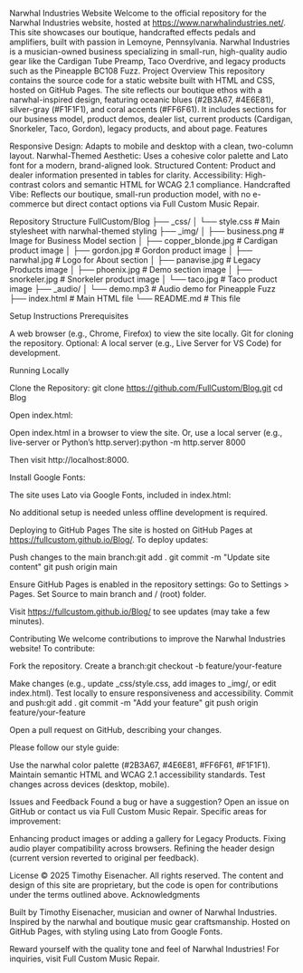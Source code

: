 Narwhal Industries Website
Welcome to the official repository for the Narwhal Industries website, hosted at https://www.narwhalindustries.net/. This site showcases our boutique, handcrafted effects pedals and amplifiers, built with passion in Lemoyne, Pennsylvania. Narwhal Industries is a musician-owned business specializing in small-run, high-quality audio gear like the Cardigan Tube Preamp, Taco Overdrive, and legacy products such as the Pineapple BC108 Fuzz.
Project Overview
This repository contains the source code for a static website built with HTML and CSS, hosted on GitHub Pages. The site reflects our boutique ethos with a narwhal-inspired design, featuring oceanic blues (#2B3A67, #4E6E81), silver-gray (#F1F1F1), and coral accents (#FF6F61). It includes sections for our business model, product demos, dealer list, current products (Cardigan, Snorkeler, Taco, Gordon), legacy products, and about page.
Features

Responsive Design: Adapts to mobile and desktop with a clean, two-column layout.
Narwhal-Themed Aesthetic: Uses a cohesive color palette and Lato font for a modern, brand-aligned look.
Structured Content: Product and dealer information presented in tables for clarity.
Accessibility: High-contrast colors and semantic HTML for WCAG 2.1 compliance.
Handcrafted Vibe: Reflects our boutique, small-run production model, with no e-commerce but direct contact options via Full Custom Music Repair.

Repository Structure
FullCustom/Blog
├── _css/
│   └── style.css          # Main stylesheet with narwhal-themed styling
├── _img/
│   ├── business.png       # Image for Business Model section
│   ├── copper_blonde.jpg  # Cardigan product image
│   ├── gordon.jpg         # Gordon product image
│   ├── narwhal.jpg        # Logo for About section
│   ├── panavise.jpg       # Legacy Products image
│   ├── phoenix.jpg        # Demo section image
│   ├── snorkeler.jpg      # Snorkeler product image
│   └── taco.jpg           # Taco product image
├── _audio/
│   └── demo.mp3           # Audio demo for Pineapple Fuzz
├── index.html             # Main HTML file
└── README.md              # This file

Setup Instructions
Prerequisites

A web browser (e.g., Chrome, Firefox) to view the site locally.
Git for cloning the repository.
Optional: A local server (e.g., Live Server for VS Code) for development.

Running Locally

Clone the Repository:
git clone https://github.com/FullCustom/Blog.git
cd Blog


Open index.html:

Open index.html in a browser to view the site.
Or, use a local server (e.g., live-server or Python’s http.server):python -m http.server 8000

Then visit http://localhost:8000.


Install Google Fonts:

The site uses Lato via Google Fonts, included in index.html:<link href="https://fonts.googleapis.com/css2?family=Lato:wght@400;700&display=swap" rel="stylesheet">


No additional setup is needed unless offline development is required.



Deploying to GitHub Pages
The site is hosted on GitHub Pages at https://fullcustom.github.io/Blog/. To deploy updates:

Push changes to the main branch:git add .
git commit -m "Update site content"
git push origin main


Ensure GitHub Pages is enabled in the repository settings:
Go to Settings > Pages.
Set Source to main branch and / (root) folder.


Visit https://fullcustom.github.io/Blog/ to see updates (may take a few minutes).

Contributing
We welcome contributions to improve the Narwhal Industries website! To contribute:

Fork the repository.
Create a branch:git checkout -b feature/your-feature


Make changes (e.g., update _css/style.css, add images to _img/, or edit index.html).
Test locally to ensure responsiveness and accessibility.
Commit and push:git add .
git commit -m "Add your feature"
git push origin feature/your-feature


Open a pull request on GitHub, describing your changes.

Please follow our style guide:

Use the narwhal color palette (#2B3A67, #4E6E81, #FF6F61, #F1F1F1).
Maintain semantic HTML and WCAG 2.1 accessibility standards.
Test changes across devices (desktop, mobile).

Issues and Feedback
Found a bug or have a suggestion? Open an issue on GitHub or contact us via Full Custom Music Repair. Specific areas for improvement:

Enhancing product images or adding a gallery for Legacy Products.
Fixing audio player compatibility across browsers.
Refining the header design (current version reverted to original per feedback).

License
© 2025 Timothy Eisenacher. All rights reserved. The content and design of this site are proprietary, but the code is open for contributions under the terms outlined above.
Acknowledgments

Built by Timothy Eisenacher, musician and owner of Narwhal Industries.
Inspired by the narwhal and boutique music gear craftsmanship.
Hosted on GitHub Pages, with styling using Lato from Google Fonts.


Reward yourself with the quality tone and feel of Narwhal Industries! For inquiries, visit Full Custom Music Repair.
